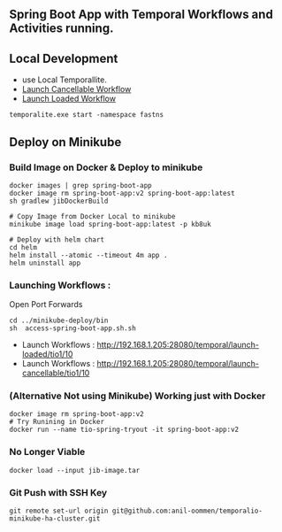 ## Spring Boot App with Temporal Workflows and Activities running. 

## Local Development
 * use Local Temporallite.
 * [Launch Cancellable Workflow](http://localhost:8081/temporal/launch-cancellable/tio1/1)
 * [Launch Loaded Workflow](http://localhost:8081/temporal/launch-loaded/tio1/1)
```shell
temporalite.exe start -namespace fastns
```

## Deploy on Minikube
### Build Image on Docker & Deploy to minikube
```shell
docker images | grep spring-boot-app
docker image rm spring-boot-app:v2 spring-boot-app:latest 
sh gradlew jibDockerBuild

# Copy Image from Docker Local to minikube 
minikube image load spring-boot-app:latest -p kb8uk

# Deploy with helm chart
cd helm
helm install --atomic --timeout 4m app .
helm uninstall app
```


### Launching Workflows : 
 Open Port Forwards 
```shell
cd ../minikube-deploy/bin
sh  access-spring-boot-app.sh.sh
```
- Launch Workflows : http://192.168.1.205:28080/temporal/launch-loaded/tio1/10
- Launch Workflows : http://192.168.1.205:28080/temporal/launch-cancellable/tio1/10

### (Alternative Not using Minikube) Working just with Docker
```shell
docker image rm spring-boot-app:v2
# Try Runining in Docker
docker run --name tio-spring-tryout -it spring-boot-app:v2
```


### No Longer Viable
```shell
docker load --input jib-image.tar
```
### Git Push with SSH Key
```shell
git remote set-url origin git@github.com:anil-oommen/temporalio-minikube-ha-cluster.git
```